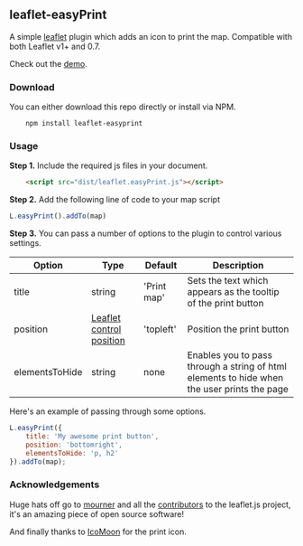 ## leaflet-easyPrint

A simple [leaflet](http://www.leafletjs.com) plugin which adds an icon to print the map. Compatible with both Leaflet v1+ and 0.7.

Check out the [demo](http://rowanwins.github.com/leaflet-easyPrint/).

### Download
You can either download this repo directly or install via NPM.
````
    npm install leaflet-easyprint
````

### Usage
**Step 1.** Include the required js files in your document. 

```html
   	<script src="dist/leaflet.easyPrint.js"></script>   	
```

**Step 2.** Add the following line of code to your map script

``` js
L.easyPrint().addTo(map)
```

**Step 3.**
You can pass a number of options to the plugin to control various settings.

| Option        | Type         | Default      | Description   |
| ------------- |--------------|--------------|---------------|
| title | string | 'Print map' | Sets the text which appears as the tooltip of the print button |
| position | [Leaflet control position](http://leafletjs.com/reference.html#control-positions) | 'topleft' | Position the print button |
| elementsToHide | string | none | Enables you to pass through a string of html elements to hide when the user prints the page |

Here's an example of passing through some options.
``` js
L.easyPrint({
	title: 'My awesome print button',
	position: 'bottomright',
	elementsToHide: 'p, h2'
}).addTo(map);
```

### Acknowledgements
Huge hats off go to [mourner](https://github.com/mourner) and all the [contributors](https://github.com/Leaflet/Leaflet/graphs/contributors) to the leaflet.js project, it's an amazing piece of open source software!

And finally thanks to [IcoMoon](http://icomoon.io/) for the print icon.